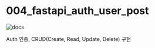 # 004_fastapi_auth_user_post

![docs](https://raw.githubusercontent.com/pozuhtuhv/0000_imgstorage/main/004_fastapi_auth_user_post.png)

Auth 인증, CRUD(Create, Read, Update, Delete) 구현
